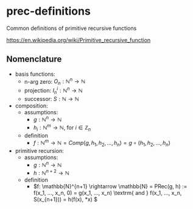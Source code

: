 # prec-definitions
Common definitions of primitive recursive functions

https://en.wikipedia.org/wiki/Primitive_recursive_function

## Nomenclature
- basis functions:
  - n-arg zero: $O_n: \mathbb{N}^n \rightarrow \mathbb{N}$
  - projection: $I_n^i: \mathbb{N}^n \rightarrow \mathbb{N}$
  - successor: $S: \mathbb{N} \rightarrow \mathbb{N}$
- composition:
  - assumptions:
    - $g: \mathbb{N}^n \rightarrow \mathbb{N}$
    - $h_i: \mathbb{N}^m \rightarrow \mathbb{N}$, for $i \in \mathbb{Z}_n$
  - definition
    - $f: \mathbb{N}^m \rightarrow \mathbb{N} = Comp(g, h_1, h_2, ..., h_n) = g \circ (h_1, h_2, ..., h_n)$
- primitive recursion:
  - assumptions:
    - $g: \mathbb{N}^n \rightarrow \mathbb{N}$
    - $h: \mathbb{N}^{n+2} \rightarrow \mathbb{N}$
  - definition
    - $f: \mathbb{N}^{n+1} \rightarrow \mathbb{N} = PRec(g, h) :=  f(x_1, ..., x_n, 0)  = g(x_1, ..., x_n) \textrm{ and } f(x_1, ..., x_n, S(x_{n+1}))  = h(f(x), *x) $
